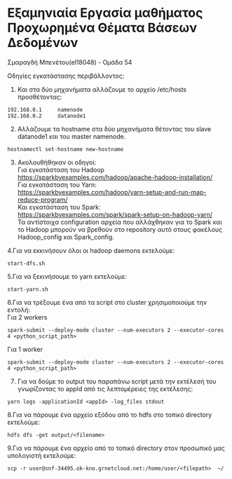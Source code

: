 # Εξαμηνιαία Εργασία μαθήματος Προχωρημένα Θέματα Βάσεων Δεδομένων
Σμαραγδή Μπενέτου(el18048) - Ομάδα 54

Οδηγίες εγκατάστασης περιβάλλοντος:

1. Και στα δύο μηχανήματα αλλάζουμε το αρχείο /etc/hosts προσθέτοντας:
```
192.168.0.1     namenode
192.168.0.2     datanode1
```
2. Αλλάζουμε τα hostname στα δύο μηχανήματα θέτοντας του slave datanode1 και του master namenode.
```
hostnamectl set-hostname new-hostname
```
3. Ακολουθήθηκαν οι οδηγοί:  
Για εγκατάσταση του Hadoop  
https://sparkbyexamples.com/hadoop/apache-hadoop-installation/  
Για εγκατάσταση του Yarn:  
https://sparkbyexamples.com/hadoop/yarn-setup-and-run-map-reduce-program/  
Και εγκατάσταση του Spark:  
https://sparkbyexamples.com/spark/spark-setup-on-hadoop-yarn/  
Τα αντίστοιχα configuration αρχεία που αλλάχθηκαν για το Spark και το Hadoop μπορούν να βρεθούν στο repository αυτό στους φακέλους Hadoop_config και Spark_config.

4.Για να εκκινήσουν όλοι οι hadoop daemons εκτελούμε:  
```
start-dfs.sh
```

5.Για να ξεκινήσουμε το yarn εκτελούμε:  
```
start-yarn.sh
```

6.Για να τρέξουμε ένα από τα script στο cluster χρησιμοποιούμε την εντολή:  
Για 2 workers  
```
spark-submit --deploy-mode cluster --num-executors 2 --executor-cores 4 <python_script_path>
```  
Για 1 worker  
```  
spark-submit --deploy-mode cluster --num-executors 2 --executor-cores 4 <python_script_path>
```

7. Για να δούμε το output του παραπάνω script μετά την εκτέλεσή του γνωρίζοντας το appId από τις λεπτομέρειες της εκτέλεσης:
```
yarn logs -applicationId <appId> -log_files stdout
```

8.Για να πάρουμε ένα αρχείο εξόδου από το hdfs στο τοπικό directory εκτελούμε:
```
hdfs dfs -get output/<filename>
```

9.Για να πάρουμε ένα αρχείο από το τοπικό directory στον προσωπικό μας υπολογιστή εκτελούμε:
```
scp -r user@snf-34495.ok-kno.grnetcloud.net:/home/user/<filepath>  ~/
```
